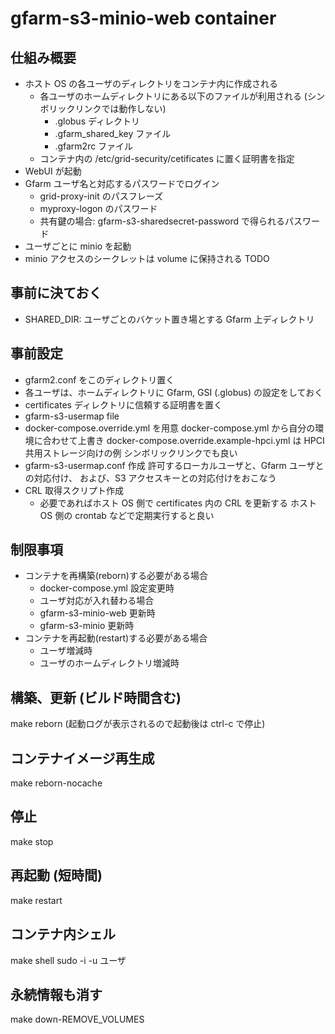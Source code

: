 # gfarm-s3-minio-web container

## 仕組み概要

- ホスト OS の各ユーザのディレクトリをコンテナ内に作成される
  - 各ユーザのホームディレクトリにある以下のファイルが利用される
    (シンボリックリンクでは動作しない)
    - .globus ディレクトリ
    - .gfarm_shared_key ファイル
    - .gfarm2rc ファイル
  - コンテナ内の /etc/grid-security/cetificates に置く証明書を指定
- WebUI が起動
- Gfarm ユーザ名と対応するパスワードでログイン
  - grid-proxy-init のパスフレーズ
  - myproxy-logon のパスワード
  - 共有鍵の場合: gfarm-s3-sharedsecret-password で得られるパスワード
- ユーザごとに minio を起動
- minio アクセスのシークレットは volume に保持される TODO

## 事前に決ておく

- SHARED_DIR: ユーザごとのバケット置き場とする Gfarm 上ディレクトリ

## 事前設定

- gfarm2.conf をこのディレクトリ置く
- 各ユーザは、ホームディレクトリに Gfarm, GSI (.globus) の設定をしておく
- certificates ディレクトリに信頼する証明書を置く
- gfarm-s3-usermap file
- docker-compose.override.yml を用意
  docker-compose.yml から自分の環境に合わせて上書き
  docker-compose.override.example-hpci.yml は HPCI 共用ストレージ向けの例
  シンボリックリンクでも良い
- gfarm-s3-usermap.conf 作成
  許可するローカルユーザと、Gfarm ユーザとの対応付け、
  および、S3 アクセスキーとの対応付けをおこなう
- CRL 取得スクリプト作成
  - 必要であればホスト OS 側で certificates 内の CRL を更新する
    ホスト OS 側の crontab などで定期実行すると良い

## 制限事項

- コンテナを再構築(reborn)する必要がある場合
  - docker-compose.yml 設定変更時
  - ユーザ対応が入れ替わる場合
  - gfarm-s3-minio-web 更新時
  - gfarm-s3-minio 更新時
- コンテナを再起動(restart)する必要がある場合
  - ユーザ増減時
  - ユーザのホームディレクトリ増減時

## 構築、更新 (ビルド時間含む)

make reborn
(起動ログが表示されるので起動後は ctrl-c で停止)

## コンテナイメージ再生成

make reborn-nocache

## 停止

make stop

## 再起動 (短時間)

make restart

## コンテナ内シェル

make shell
sudo -i -u ユーザ

## 永続情報も消す

make down-REMOVE_VOLUMES
